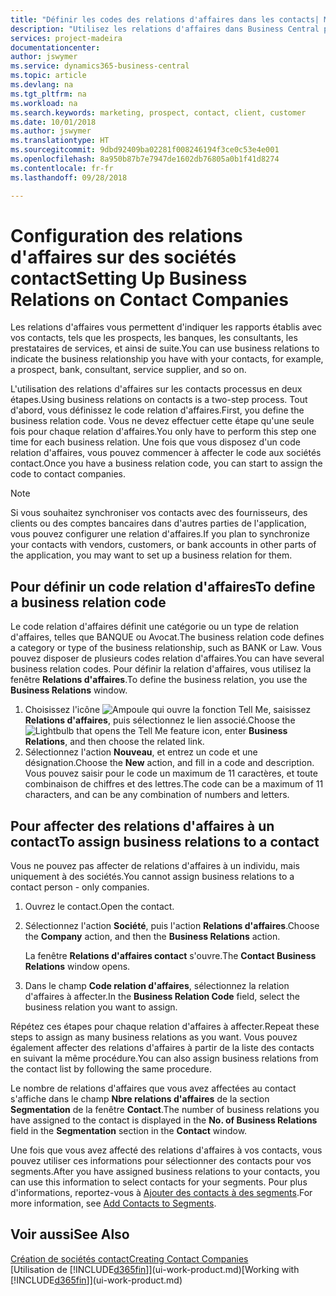 ```yaml
---
title: "Définir les codes des relations d'affaires dans les contacts| Microsoft Docs"
description: "Utilisez les relations d'affaires dans Business Central pour vous aider avec le marketing et désigner les rapports établis avec vos prospects, clients, notamment les banques ou les prestataires de services."
services: project-madeira
documentationcenter: 
author: jswymer
ms.service: dynamics365-business-central
ms.topic: article
ms.devlang: na
ms.tgt_pltfrm: na
ms.workload: na
ms.search.keywords: marketing, prospect, contact, client, customer
ms.date: 10/01/2018
ms.author: jswymer
ms.translationtype: HT
ms.sourcegitcommit: 9dbd92409ba02281f008246194f3ce0c53e4e001
ms.openlocfilehash: 8a950b87b7e7947de1602db76805a0b1f41d8274
ms.contentlocale: fr-fr
ms.lasthandoff: 09/28/2018

---
```

# <a name="setting-up-business-relations-on-contact-companies"></a><span data-ttu-id="4f632-103">Configuration des relations d'affaires sur des sociétés contact</span><span class="sxs-lookup"><span data-stu-id="4f632-103">Setting Up Business Relations on Contact Companies</span></span>
<span data-ttu-id="4f632-104">Les relations d'affaires vous permettent d'indiquer les rapports établis avec vos contacts, tels que les prospects, les banques, les consultants, les prestataires de services, et ainsi de suite.</span><span class="sxs-lookup"><span data-stu-id="4f632-104">You can use business relations to indicate the business relationship you have with your contacts, for example, a prospect, bank, consultant, service supplier, and so on.</span></span>

<span data-ttu-id="4f632-105">L'utilisation des relations d'affaires sur les contacts processus en deux étapes.</span><span class="sxs-lookup"><span data-stu-id="4f632-105">Using business relations on contacts is a two-step process.</span></span> <span data-ttu-id="4f632-106">Tout d'abord, vous définissez le code relation d'affaires.</span><span class="sxs-lookup"><span data-stu-id="4f632-106">First, you define the business relation code.</span></span> <span data-ttu-id="4f632-107">Vous ne devez effectuer cette étape qu'une seule fois pour chaque relation d'affaires.</span><span class="sxs-lookup"><span data-stu-id="4f632-107">You only have to perform this step one time for each business relation.</span></span> <span data-ttu-id="4f632-108">Une fois que vous disposez d'un code relation d'affaires, vous pouvez commencer à affecter le code aux sociétés contact.</span><span class="sxs-lookup"><span data-stu-id="4f632-108">Once you have a business relation code, you can start to assign the code to contact companies.</span></span>

> [!NOTE]  
>   <span data-ttu-id="4f632-109">Si vous souhaitez synchroniser vos contacts avec des fournisseurs, des clients ou des comptes bancaires dans d'autres parties de l'application, vous pouvez configurer une relation d'affaires.</span><span class="sxs-lookup"><span data-stu-id="4f632-109">If you plan to synchronize your contacts with vendors, customers, or bank accounts in other parts of the application, you may want to set up a business relation for them.</span></span>

## <a name="to-define-a-business-relation-code"></a><span data-ttu-id="4f632-110">Pour définir un code relation d'affaires</span><span class="sxs-lookup"><span data-stu-id="4f632-110">To define a business relation code</span></span>
<span data-ttu-id="4f632-111">Le code relation d'affaires définit une catégorie ou un type de relation d'affaires, telles que BANQUE ou Avocat.</span><span class="sxs-lookup"><span data-stu-id="4f632-111">The business relation code defines a category or type of the business relationship, such as BANK or Law.</span></span> <span data-ttu-id="4f632-112">Vous pouvez disposer de plusieurs codes relation d'affaires.</span><span class="sxs-lookup"><span data-stu-id="4f632-112">You can have several business relation codes.</span></span> <span data-ttu-id="4f632-113">Pour définir la relation d'affaires, vous utilisez la fenêtre **Relations d'affaires**.</span><span class="sxs-lookup"><span data-stu-id="4f632-113">To define the business relation, you use the **Business Relations** window.</span></span>

1. <span data-ttu-id="4f632-114">Choisissez l'icône ![Ampoule qui ouvre la fonction Tell Me](media/ui-search/search_small.png "Dites-moi ce que vous voulez faire"), saisissez **Relations d'affaires**, puis sélectionnez le lien associé.</span><span class="sxs-lookup"><span data-stu-id="4f632-114">Choose the ![Lightbulb that opens the Tell Me feature](media/ui-search/search_small.png "Tell me what you want to do") icon, enter **Business Relations**, and then choose the related link.</span></span>
2. <span data-ttu-id="4f632-115">Sélectionnez l'action **Nouveau**, et entrez un code et une désignation.</span><span class="sxs-lookup"><span data-stu-id="4f632-115">Choose the **New** action, and fill in a code and description.</span></span> <span data-ttu-id="4f632-116">Vous pouvez saisir pour le code un maximum de 11 caractères, et toute combinaison de chiffres et des lettres.</span><span class="sxs-lookup"><span data-stu-id="4f632-116">The code can be a maximum of 11 characters, and can be any combination of numbers and letters.</span></span>

## <a name="AssignBusRelContact"></a> <span data-ttu-id="4f632-117">Pour affecter des relations d'affaires à un contact</span><span class="sxs-lookup"><span data-stu-id="4f632-117">To assign business relations to a contact</span></span>
<span data-ttu-id="4f632-118">Vous ne pouvez pas affecter de relations d'affaires à un individu, mais uniquement à des sociétés.</span><span class="sxs-lookup"><span data-stu-id="4f632-118">You cannot assign business relations to a contact person - only companies.</span></span>

1. <span data-ttu-id="4f632-119">Ouvrez le contact.</span><span class="sxs-lookup"><span data-stu-id="4f632-119">Open the contact.</span></span>
2. <span data-ttu-id="4f632-120">Sélectionnez l'action **Société**, puis l'action **Relations d'affaires**.</span><span class="sxs-lookup"><span data-stu-id="4f632-120">Choose the **Company** action, and then the **Business Relations** action.</span></span>

    <span data-ttu-id="4f632-121">La fenêtre **Relations d'affaires contact** s'ouvre.</span><span class="sxs-lookup"><span data-stu-id="4f632-121">The **Contact Business Relations** window opens.</span></span>
3. <span data-ttu-id="4f632-122">Dans le champ **Code relation d'affaires**, sélectionnez la relation d'affaires à affecter.</span><span class="sxs-lookup"><span data-stu-id="4f632-122">In the **Business Relation Code** field, select the business relation you want to assign.</span></span>

<span data-ttu-id="4f632-123">Répétez ces étapes pour chaque relation d'affaires à affecter.</span><span class="sxs-lookup"><span data-stu-id="4f632-123">Repeat these steps to assign as many business relations as you want.</span></span> <span data-ttu-id="4f632-124">Vous pouvez également affecter des relations d'affaires à partir de la liste des contacts en suivant la même procédure.</span><span class="sxs-lookup"><span data-stu-id="4f632-124">You can also assign business relations from the contact list by following the same procedure.</span></span>

<span data-ttu-id="4f632-125">Le nombre de relations d'affaires que vous avez affectées au contact s'affiche dans le champ **Nbre relations d'affaires** de la section **Segmentation** de la fenêtre **Contact**.</span><span class="sxs-lookup"><span data-stu-id="4f632-125">The number of business relations you have assigned to the contact is displayed in the **No. of Business Relations** field in the **Segmentation** section in the **Contact** window.</span></span>

<span data-ttu-id="4f632-126">Une fois que vous avez affecté des relations d'affaires à vos contacts, vous pouvez utiliser ces informations pour sélectionner des contacts pour vos segments.</span><span class="sxs-lookup"><span data-stu-id="4f632-126">After you have assigned business relations to your contacts, you can use this information to select contacts for your segments.</span></span> <span data-ttu-id="4f632-127">Pour plus d'informations, reportez-vous à [Ajouter des contacts à des segments](marketing-add-contact-segment.md).</span><span class="sxs-lookup"><span data-stu-id="4f632-127">For more information, see [Add Contacts to Segments](marketing-add-contact-segment.md).</span></span>

## <a name="see-also"></a><span data-ttu-id="4f632-128">Voir aussi</span><span class="sxs-lookup"><span data-stu-id="4f632-128">See Also</span></span>
[<span data-ttu-id="4f632-129">Création de sociétés contact</span><span class="sxs-lookup"><span data-stu-id="4f632-129">Creating Contact Companies</span></span>](marketing-create-contact-companies.md)  
<span data-ttu-id="4f632-130">[Utilisation de [!INCLUDE[d365fin](includes/d365fin_md.md)]](ui-work-product.md)</span><span class="sxs-lookup"><span data-stu-id="4f632-130">[Working with [!INCLUDE[d365fin](includes/d365fin_md.md)]](ui-work-product.md)</span></span>

